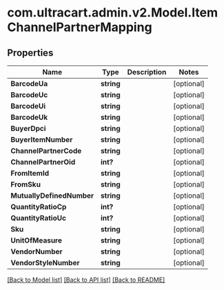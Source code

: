 # com.ultracart.admin.v2.Model.ItemChannelPartnerMapping
## Properties

Name | Type | Description | Notes
------------ | ------------- | ------------- | -------------
**BarcodeUa** | **string** |  | [optional] 
**BarcodeUc** | **string** |  | [optional] 
**BarcodeUi** | **string** |  | [optional] 
**BarcodeUk** | **string** |  | [optional] 
**BuyerDpci** | **string** |  | [optional] 
**BuyerItemNumber** | **string** |  | [optional] 
**ChannelPartnerCode** | **string** |  | [optional] 
**ChannelPartnerOid** | **int?** |  | [optional] 
**FromItemId** | **string** |  | [optional] 
**FromSku** | **string** |  | [optional] 
**MutuallyDefinedNumber** | **string** |  | [optional] 
**QuantityRatioCp** | **int?** |  | [optional] 
**QuantityRatioUc** | **int?** |  | [optional] 
**Sku** | **string** |  | [optional] 
**UnitOfMeasure** | **string** |  | [optional] 
**VendorNumber** | **string** |  | [optional] 
**VendorStyleNumber** | **string** |  | [optional] 

[[Back to Model list]](../README.md#documentation-for-models) [[Back to API list]](../README.md#documentation-for-api-endpoints) [[Back to README]](../README.md)

